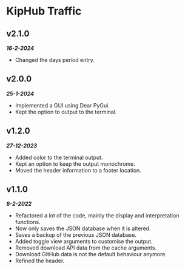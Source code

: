 # KipHub Traffic  

## **v2.1.0**  
***16-2-2024***  
  
- Changed the days period entry.  

## **v2.0.0**  
***25-1-2024***  
  
- Implemented a GUI using Dear PyGui.  
- Kept the option to output to the terminal.

## **v1.2.0**  
***27-12-2023***  
  
- Added color to the terminal output.  
- Kept an option to keep the output monochrome.  
- Moved the header information to a footer location.  

## **v1.1.0**  
***8-2-2022***  
  
- Refactored a lot of the code, mainly the display and interpretation functions.  
- Now only saves the JSON database when it is altered.  
- Saves a backup of the previous JSON database.  
- Added toggle view arguments to customise the output.  
- Removed download API data from the cache arguments.  
- Download GitHub data is not the default behaviour anymore.  
- Refined the header.  